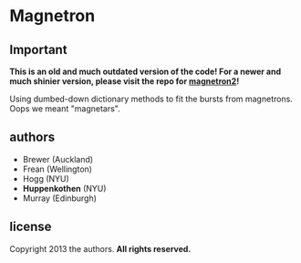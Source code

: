 Magnetron
=============

**Important**
-------------

**This is an old and much outdated version of the code!
For a newer and much shinier version, please visit the repo for 
[magnetron2](https://github.com/dhuppenkothen/magnetron2)!**


Using dumbed-down dictionary methods to fit the bursts from magnetrons.
Oops we meant "magnetars".

authors
-------
- Brewer (Auckland)
- Frean (Wellington)
- Hogg (NYU)
- **Huppenkothen** (NYU)
- Murray (Edinburgh)

license
-------
Copyright 2013 the authors.  **All rights reserved.**